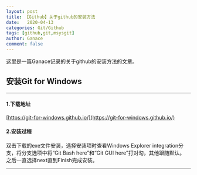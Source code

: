 ```yaml
---
layout: post
title: 【Github】关于github的安装方法
date:   2020-04-13
categories: Git/Github
tags: [github,git,msysgit]
author: Ganace
comment: false
---
```


这里是一篇Ganace记录的关于github的安装方法的文章。


## 安装Git for Windows

---

####  1.下载地址
[https://git-for-windows.github.io/](https://git-for-windows.github.io/)

####  2.安装过程
双击下载的exe文件安装，选择安装项时查看Windows Explorer integration分支，将分支选项中将“Git Bash here”和“Git GUI here”打对勾，其他跟随默认。
之后一直选择next直到Finish完成安装。

---

